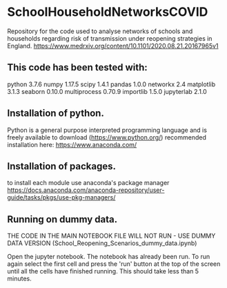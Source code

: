 # SchoolHouseholdNetworksCOVID

Repository for the code used to analyse networks of schools and households regarding risk of transmission under reopening strategies in England. https://www.medrxiv.org/content/10.1101/2020.08.21.20167965v1


## This code has been tested with: 

python 3.7.6
numpy 1.17.5
scipy 1.4.1
pandas 1.0.0
networkx 2.4
matplotlib 3.1.3
seaborn 0.10.0
multiprocess 0.70.9 
importlib 1.5.0
jupyterlab 2.1.0


## Installation of python.

Python is a general purpose interpreted programming language and is freely available to download (https://www.python.org/) recommended installation here: https://www.anaconda.com/

## Installation of packages.

to install each module use anaconda's package manager https://docs.anaconda.com/anaconda-repository/user-guide/tasks/pkgs/use-pkg-managers/

## Running on dummy data.

THE CODE IN THE MAIN NOTEBOOK FILE WILL NOT RUN - USE DUMMY DATA VERSION (School_Reopening_Scenarios_dummy_data.ipynb)

Open the jupyter notebook. The notebook has already been run. To run again select the first cell and press the 'run' button at the top of the screen until all the cells have finished running. This should take less than 5 minutes. 